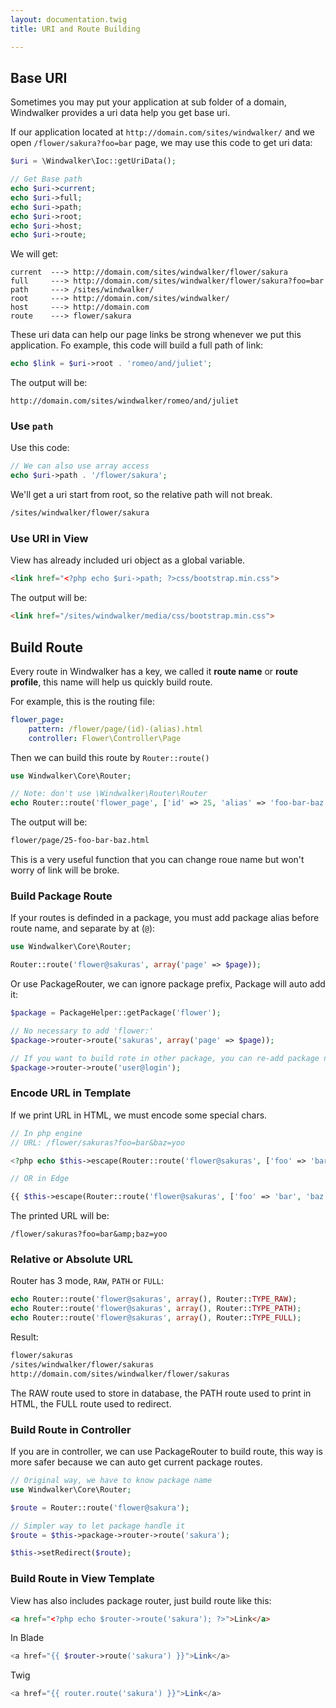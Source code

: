 ```yaml
---
layout: documentation.twig
title: URI and Route Building

---
```


## Base URI

Sometimes you may put your application at sub folder of a domain, Windwalker provides a uri data help you get base uri.
 
If our application located at `http://domain.com/sites/windwalker/` and we open `/flower/sakura?foo=bar` page, we may use this code to get uri data:


``` php
$uri = \Windwalker\Ioc::getUriData();

// Get Base path
echo $uri->current;
echo $uri->full;
echo $uri->path;
echo $uri->root;
echo $uri->host;
echo $uri->route;
```

We will get:

```
current  ---> http://domain.com/sites/windwalker/flower/sakura
full     ---> http://domain.com/sites/windwalker/flower/sakura?foo=bar
path     ---> /sites/windwalker/
root     ---> http://domain.com/sites/windwalker/
host     ---> http://domain.com
route    ---> flower/sakura
```

These uri data can help our page links be strong whenever we put this application. Fo example, this code will build a full path of link:

``` php
echo $link = $uri->root . 'romeo/and/juliet';
```

The output will be:

```
http://domain.com/sites/windwalker/romeo/and/juliet
```

### Use `path`

Use this code:

``` php
// We can also use array access
echo $uri->path . '/flower/sakura';
```

We'll get a uri start from root, so the relative path will not break.

``` html
/sites/windwalker/flower/sakura
```

### Use URI in View

View has already included uri object as a global variable.

``` html
<link href="<?php echo $uri->path; ?>css/bootstrap.min.css">
```

The output will be:

``` html
<link href="/sites/windwalker/media/css/bootstrap.min.css">
```

## Build Route

Every route in Windwalker has a key, we called it **route name** or **route profile**, this name will help us quickly build route.

For example, this is the routing file:

``` yaml
flower_page:
    pattern: /flower/page/(id)-(alias).html
    controller: Flower\Controller\Page
```

Then we can build this route by `Router::route()`

``` php
use Windwalker\Core\Router;

// Note: don't use \Windwalker\Router\Router
echo Router::route('flower_page', ['id' => 25, 'alias' => 'foo-bar-baz']);
```

The output will be:

``` html
flower/page/25-foo-bar-baz.html
```

This is a very useful function that you can change roue name but won't worry of link will be broke.

### Build Package Route

If your routes is definded in a package, you must add package alias before route name, and separate by at (`@`):

``` php
use Windwalker\Core\Router;

Router::route('flower@sakuras', array('page' => $page));
```

Or use PackageRouter, we can ignore package prefix, Package will auto add it:

``` php
$package = PackageHelper::getPackage('flower');

// No necessary to add 'flower:'
$package->router->route('sakuras', array('page' => $page));

// If you want to build rote in other package, you can re-add package name
$package->router->route('user@login');
```

### Encode URL in Template

If we print URL in HTML, we must encode some special chars.

``` php
// In php engine
// URL: /flower/sakuras?foo=bar&baz=yoo

<?php echo $this->escape(Router::route('flower@sakuras', ['foo' => 'bar', 'baz' => 'yoo'])); ?>

// OR in Edge

{{ $this->escape(Router::route('flower@sakuras', ['foo' => 'bar', 'baz' => 'yoo'])) }}
```

The printed URL will be:

```
/flower/sakuras?foo=bar&amp;baz=yoo
```

### Relative or Absolute URL

Router has 3 mode, `RAW`, `PATH` or `FULL`:

``` php
echo Router::route('flower@sakuras', array(), Router::TYPE_RAW);
echo Router::route('flower@sakuras', array(), Router::TYPE_PATH);
echo Router::route('flower@sakuras', array(), Router::TYPE_FULL);
```

Result:

``` html
flower/sakuras
/sites/windwalker/flower/sakuras
http://domain.com/sites/windwalker/flower/sakuras
```

The RAW route used to store in database, the PATH route used to print in HTML, the FULL route used to redirect.

### Build Route in Controller

If you are in controller, we can use PackageRouter to build route, this way is more safer because we can auto get current package routes.

``` php
// Original way, we have to know package name
use Windwalker\Core\Router;

$route = Router::route('flower@sakura');

// Simpler way to let package handle it
$route = $this->package->router->route('sakura');

$this->setRedirect($route);
```

### Build Route in View Template

View has also includes package router, just build route like this:

``` html
<a href="<?php echo $router->route('sakura'); ?>">Link</a>
```

In Blade

``` php
<a href="{{ $router->route('sakura') }}">Link</a>
```

Twig

``` php
<a href="{{ router.route('sakura') }}">Link</a>
```

